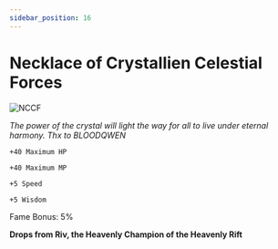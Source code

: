 ```yaml
---
sidebar_position: 16
---
```


# Necklace of Crystallien Celestial Forces

![NCCF](http://i.imgur.com/S6JMLpv.png)

<i>The power of the crystal will light the way for all to live under eternal harmony. Thx to BLOODQWEN</i>

    +40 Maximum HP
    
    +40 Maximum MP
    
    +5 Speed
    
    +5 Wisdom
    
Fame Bonus: 5%

**Drops from Riv, the Heavenly Champion of the Heavenly Rift**
